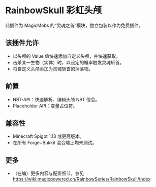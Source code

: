 # RainbowSkull 彩虹头颅
此插件为 MagicMobs 的“灵魂之首”模块，独立包装以作为免费插件。

## 该插件允许
- 以头颅的 Value 值快速添加自定义头颅，并快速获取。
- 击杀某一生物（实体）时，以设定的概率触发灵魂斩首。
- 将自定义头颅添加为灵魂斩首的掉落物。

## 前置
- NBT-API：快速解析、编辑头颅 NBT 信息。
- Placeholder API：变量占位符。

## 兼容性
- Minecraft Spigot 1.13 或更高版本。
- 在所有 Forge+Bukkit 混合端上均未测试。

## 更多
- （在编）更多内容与配置细节，参见 https://wiki.magicpowered.cn/RainbowSeries/RainbowSkull/Index
